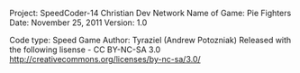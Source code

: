 Project: SpeedCoder-14 Christian Dev Network
Name of Game: Pie Fighters
Date: November 25, 2011
Version: 1.0

Code type: Speed Game
Author: Tyraziel (Andrew Potozniak)
Released with the following lisense -
CC BY-NC-SA 3.0
http://creativecommons.org/licenses/by-nc-sa/3.0/
